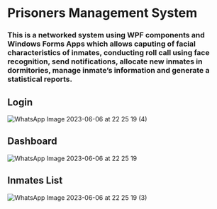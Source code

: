 # Prisoners Management System
### This is a networked system using WPF components and Windows Forms Apps which allows caputing of facial characteristics of inmates, conducting roll call using face recognition, send notifications, allocate new inmates in dormitories, manage inmate’s information and generate a statistical reports. 

## Login

![WhatsApp Image 2023-06-06 at 22 25 19 (4)](https://github.com/HD-MWALE/Prisoners-Management-System/assets/91477535/360c3097-a29d-4fd3-b03e-1947f859de61)

## Dashboard

![WhatsApp Image 2023-06-06 at 22 25 19](https://github.com/HD-MWALE/Prisoners-Management-System/assets/91477535/0473de58-7061-4f85-8347-308e360707a0)

## Inmates List

![WhatsApp Image 2023-06-06 at 22 25 19 (3)](https://github.com/HD-MWALE/Prisoners-Management-System/assets/91477535/9ff17fd6-8430-40f7-9a6f-5feffd7cc157)
